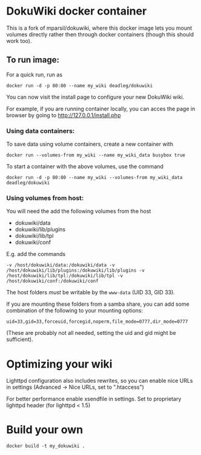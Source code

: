 # DokuWiki docker container

This is a fork of mparsil/dokuwiki, where this docker image lets you mount volumes directly rather then through docker containers (though this should work too).

## To run image:

For a quick run, run as

    docker run -d -p 80:80 --name my_wiki deadleg/dokuwiki 

You can now visit the install page to configure your new DokuWiki wiki.

For example, if you are running container locally, you can acces the page 
in browser by going to http://127.0.0.1/install.php

### Using data containers:

To save data using volume containers, create a new container with

    docker run --volumes-from my_wiki --name my_wiki_data busybox true

To start a container with the above volumes, use the command

    docker run -d -p 80:80 --name my_wiki --volumes-from my_wiki_data deadleg/dokuwiki

### Using volumes from host:

You will need the add the following volumes from the host

* dokuwiki/data
* dokuwiki/lib/plugins
* dokuwiki/lib/tpl
* dokuwiki/conf

E.g. add the commands

    -v /host/dokuwiki/data:/dokuwiki/data -v /host/dokuwiki/lib/plugins:/dokuwiki/lib/plugins -v /host/dokuwiki/lib/tpl:/dokuwiki/lib/tpl -v /host/dokuwiki/conf:/dokuwiki/conf

The host folders _must_ be writable by the `www-data` (UID 33, GID 33).

If you are mounting these folders from a samba share, you can add some combination of the following to your mounting options:

    uid=33,gid=33,forceuid,forcegid,noperm,file_mode=0777,dir_mode=0777
    
(These are probably not all needed, setting the uid and gid might be sufficient).

# Optimizing your wiki

Lighttpd configuration also includes rewrites, so you can enable 
nice URLs in settings (Advanced -> Nice URLs, set to ".htaccess")

For better performance enable xsendfile in settings.
Set to proprietary lighttpd header (for lighttpd < 1.5)

# Build your own

	docker build -t my_dokuwiki .
